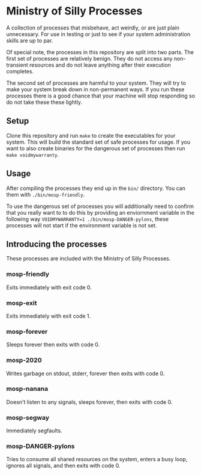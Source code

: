 # Ministry of Silly Processes

A collection of processes that misbehave, act weirdly, or are just plain
unnecessary. For use in testing or just to see if your system administration
skills are up to par.

Of special note, the processes in this repository are split into two parts. The
first set of processes are relatively benign. They do not access any
non-transient resources and do not leave anything after their execution
completes.

The second set of processes are harmful to your system. They will try to make
your system break down in non-permanent ways. If you run these processes there
is a good chance that your machine will stop responding so do not take these
these lightly.

## Setup

Clone this repository and run ``make`` to create the executables for your
system. This will build the standard set of safe processes for usage. If you
want to also create binaries for the dangerous set of processes then run
``make voidmywarranty``.

## Usage

After compiling the processes they end up in the ``bin/`` directory. You can
them with ``./bin/mosp-friendly``.

To use the dangerous set of processes you will additionally need to confirm
that you really want to to do this by providing an enviornment variable in the
following way ``VOIDMYWARRANTY=1 ./bin/mosp-DANGER-pylons``, these processes
will not start if the environment variable is not set.

## Introducing the processes

These processes are included with the Ministry of Silly Processes.

### mosp-friendly
Exits immediately with exit code 0.

### mosp-exit
Exits immediately with exit code 1.

### mosp-forever
Sleeps forever then exits with code 0.

### mosp-2020
Writes garbage on stdout, stderr, forever then exits with code 0.

### mosp-nanana
Doesn't listen to any signals, sleeps forever, then exits with code 0.

### mosp-segway
Immediately segfaults.

### mosp-DANGER-pylons
Tries to consume all shared resources on the system, enters a busy loop, 
ignores all signals, and then exits with code 0.
